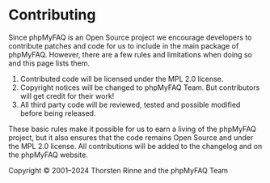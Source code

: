 # Contributing

Since phpMyFAQ is an Open Source project we encourage developers to contribute patches and code for us to include in the
main package of phpMyFAQ. However, there are a few rules and limitations when doing so and this page lists them.

1. Contributed code will be licensed under the MPL 2.0 license.
2. Copyright notices will be changed to phpMyFAQ Team. But contributors will get credit for their work!
3. All third party code will be reviewed, tested and possible modified before being released.

These basic rules make it possible for us to earn a living of the phpMyFAQ project, but it also ensures that the code
remains Open Source and under the MPL 2.0 license. All contributions will be added to the changelog and on the phpMyFAQ
website.

Copyright © 2001–2024 Thorsten Rinne and the phpMyFAQ Team
